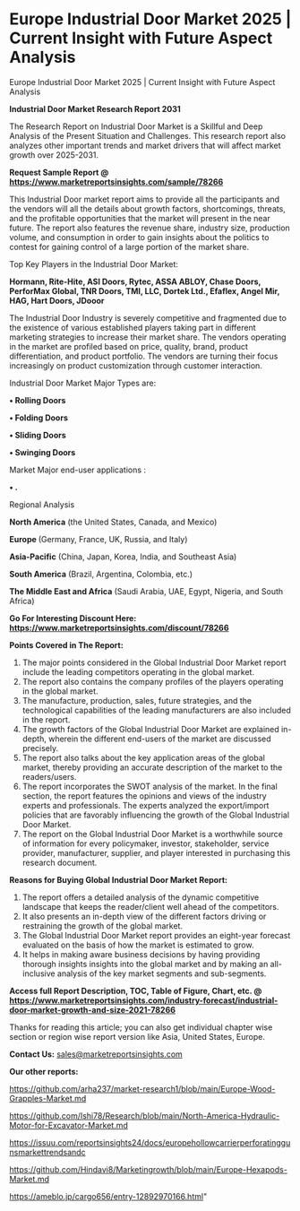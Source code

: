 # Europe Industrial Door Market 2025 | Current Insight with Future Aspect Analysis
Europe Industrial Door Market 2025 | Current Insight with Future Aspect Analysis

<strong>Industrial Door Market Research Report 2031</strong>

The Research Report on Industrial Door Market is a Skillful and Deep Analysis of the Present Situation and Challenges. This research report also analyzes other important trends and market drivers that will affect market growth over 2025-2031.

<strong>Request Sample Report @ <a href=https://www.marketreportsinsights.com/sample/78266>https://www.marketreportsinsights.com/sample/78266</a></strong>

This Industrial Door market report aims to provide all the participants and the vendors will all the details about growth factors, shortcomings, threats, and the profitable opportunities that the market will present in the near future. The report also features the revenue share, industry size, production volume, and consumption in order to gain insights about the politics to contest for gaining control of a large portion of the market share.

Top Key Players in the Industrial Door Market:

<strong>Hormann, Rite-Hite, ASI Doors, Rytec, ASSA ABLOY, Chase Doors, PerforMax Global, TNR Doors, TMI, LLC, Dortek Ltd., Efaflex, Angel Mir, HAG, Hart Doors, JDooor</strong>

The Industrial Door Industry is severely competitive and fragmented due to the existence of various established players taking part in different marketing strategies to increase their market share. The vendors operating in the market are profiled based on price, quality, brand, product differentiation, and product portfolio. The vendors are turning their focus increasingly on product customization through customer interaction.

Industrial Door Market Major Types are:

<strong>• Rolling Doors

• Folding Doors

• Sliding Doors

• Swinging Doors</strong>

Market Major end-user applications :

<strong>• .</strong>

Regional Analysis

</u><strong><b>North America</b></strong> (the United States, Canada, and Mexico)

<strong><b>Europe </b></strong>(Germany, France, UK, Russia, and Italy)

<strong><b>Asia-Pacific</b></strong> (China, Japan, Korea, India, and Southeast Asia)

<strong><b>South America</b></strong> (Brazil, Argentina, Colombia, etc.)

<strong><b>The Middle East and Africa</b></strong> (Saudi Arabia, UAE, Egypt, Nigeria, and South Africa)

<strong>Go For Interesting Discount Here: <a href=https://www.marketreportsinsights.com/discount/78266>https://www.marketreportsinsights.com/discount/78266</a></strong>

<strong>Points Covered in The Report:</strong>
<ol>
  <li>The major points considered in the Global Industrial Door Market report include the leading competitors operating in the global market.</li>
  <li>The report also contains the company profiles of the players operating in the global market.</li>
  <li>The manufacture, production, sales, future strategies, and the technological capabilities of the leading manufacturers are also included in the report.</li>
  <li>The growth factors of the Global Industrial Door Market are explained in-depth, wherein the different end-users of the market are discussed precisely.</li>
  <li>The report also talks about the key application areas of the global market, thereby providing an accurate description of the market to the readers/users.</li>
  <li>The report incorporates the SWOT analysis of the market. In the final section, the report features the opinions and views of the industry experts and professionals. The experts analyzed the export/import policies that are favorably influencing the growth of the Global Industrial Door Market.</li>
  <li>The report on the Global Industrial Door Market is a worthwhile source of information for every policymaker, investor, stakeholder, service provider, manufacturer, supplier, and player interested in purchasing this research document.</li>
</ol>
<strong>Reasons for Buying Global Industrial Door Market Report:</strong>

<ol>
  <li>The report offers a detailed analysis of the dynamic competitive landscape that keeps the reader/client well ahead of the competitors.</li>
  <li>It also presents an in-depth view of the different factors driving or restraining the growth of the global market.</li>
  <li>The Global Industrial Door Market report provides an eight-year forecast evaluated on the basis of how the market is estimated to grow.</li>
  <li>It helps in making aware business decisions by having providing thorough insights insights into the global market and by making an all-inclusive analysis of the key market segments and sub-segments.</li>
</ol>
<strong>Access full Report Description, TOC, Table of Figure, Chart, etc. @ <a href=https://www.marketreportsinsights.com/industry-forecast/industrial-door-market-growth-and-size-2021-78266>https://www.marketreportsinsights.com/industry-forecast/industrial-door-market-growth-and-size-2021-78266</a></strong>


Thanks for reading this article; you can also get individual chapter wise section or region wise report version like Asia, United States, Europe.

<strong>Contact Us:</strong>
sales@marketreportsinsights.com

<strong>Our other reports:</strong>

<a href=https://github.com/arha237/market-research1/blob/main/Europe-Wood-Grapples-Market.md>https://github.com/arha237/market-research1/blob/main/Europe-Wood-Grapples-Market.md</a>

<a href=https://github.com/Ishi78/Research/blob/main/North-America-Hydraulic-Motor-for-Excavator-Market.md>https://github.com/Ishi78/Research/blob/main/North-America-Hydraulic-Motor-for-Excavator-Market.md</a>

<a href=https://issuu.com/reportsinsights24/docs/europehollowcarrierperforatinggunsmarkettrendsandc>https://issuu.com/reportsinsights24/docs/europehollowcarrierperforatinggunsmarkettrendsandc</a>

<a href=https://github.com/Hindavi8/Marketingrowth/blob/main/Europe-Hexapods-Market.md>https://github.com/Hindavi8/Marketingrowth/blob/main/Europe-Hexapods-Market.md</a>

<a href=https://ameblo.jp/cargo656/entry-12892970166.html>https://ameblo.jp/cargo656/entry-12892970166.html</a>"

